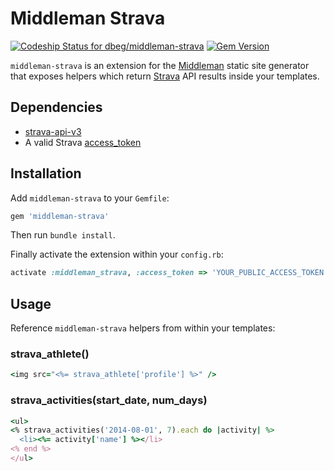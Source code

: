 # Middleman Strava

[ ![Codeship Status for dbeg/middleman-strava](https://codeship.com/projects/8ad28840-02a0-0133-4d5f-2eafb47e949a/status?branch=master)](https://codeship.com/projects/88966)
[![Gem Version](https://badge.fury.io/rb/middleman-strava.svg)](https://badge.fury.io/rb/middleman-strava)

`middleman-strava` is an extension for the [Middleman] static site generator that exposes helpers which return [Strava] API results inside your templates.

## Dependencies

* [strava-api-v3]
* A valid Strava [access_token]

## Installation

Add `middleman-strava` to your `Gemfile`:

```ruby
gem 'middleman-strava'
```

Then run `bundle install`.

Finally activate the extension within your `config.rb`:

```ruby
activate :middleman_strava, :access_token => 'YOUR_PUBLIC_ACCESS_TOKEN'
```

## Usage

Reference `middleman-strava` helpers from within your templates:

### strava_athlete()
```ruby
<img src="<%= strava_athlete['profile'] %>" />
```

### strava_activities(start_date, num_days)
```ruby
<ul>
<% strava_activities('2014-08-01', 7).each do |activity| %>
  <li><%= activity['name'] %></li>
<% end %>
</ul>
```

[middleman]: http://middlemanapp.com
[strava]: http://strava.com
[strava-api-v3]: https://github.com/jaredholdcroft/strava-api-v3
[access_token]: http://www.strava.com/developers

